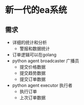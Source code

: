 # 新一代的ea系统

## 需求
- 详细的统计和分析
  - 警报和数据统计
- 订单逻辑可以在golang
- python agent broadcaster 广播员
  - 提交价格数据
  - 提交趋势数据
  - 提交订单数据
- python agent executor 执行者
  - 执行订单
  - 上次订单数据
